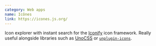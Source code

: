 ```yaml
---
category: Web apps
name: Icônes
link: https://icones.js.org/
---
```


Icon explorer with instant search for the [Iconify](https://github.com/iconify/iconify) icon framework. Really useful alongside libraries such as [UnoCSS](https://github.com/unocss/unocss) or [`unplugin-icons`](https://github.com/antfu/unplugin-icons).
